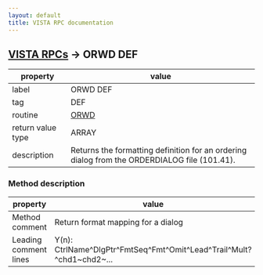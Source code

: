 ```yaml
---
layout: default
title: VISTA RPC documentation
---
```




## [VISTA RPCs](TableOfContent.md) &#8594; ORWD DEF 

 property | value 
--- | --- 
 label | ORWD DEF
 tag | DEF
 routine | [ORWD](http://code.osehra.org/dox/Routine_ORWD_source.html)
 return value type | ARRAY
 description | Returns the formatting definition for an ordering dialog from the ORDERDIALOG file (101.41).


### Method description

 property | value 
--- | --- 
 Method comment | Return format mapping for a dialog
 Leading comment lines | Y(n): CtrlName^DlgPtr^FmtSeq^Fmt^Omit^Lead^Trail^Mult?^chd1~chd2~...